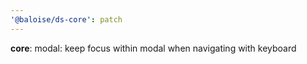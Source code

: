 ```yaml
---
'@baloise/ds-core': patch
---
```


**core**: modal: keep focus within modal when navigating with keyboard
